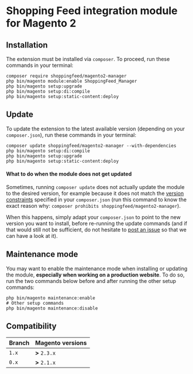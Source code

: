 # Shopping Feed integration module for Magento 2

## Installation

The extension must be installed via `composer`. To proceed, run these commands in your terminal:

```
composer require shoppingfeed/magento2-manager
php bin/magento module:enable ShoppingFeed_Manager
php bin/magento setup:upgrade
php bin/magento setup:di:compile
php bin/magento setup:static-content:deploy
```

## Update

To update the extension to the latest available version (depending on your `composer.json`), run these commands in your terminal:

```
composer update shoppingfeed/magento2-manager --with-dependencies
php bin/magento setup:di:compile
php bin/magento setup:upgrade
php bin/magento setup:static-content:deploy
```

#### What to do when the module does not get updated

Sometimes, running `composer update` does not actually update the module to the desired version, for example because it does not match the [version constraints](https://getcomposer.org/doc/articles/versions.md#versions-and-constraints) specified in your `composer.json` (run this command to know the exact reason why: `composer prohibits shoppingfeed/magento2-manager`).

When this happens, simply adapt your `composer.json` to point to the new version you want to install, before re-running the update commands (and if that would still not be sufficient, do not hesitate to [post an issue](https://github.com/shoppingflux/module-magento2/issues/new) so that we can have a look at it).

## Maintenance mode

You may want to enable the maintenance mode when installing or updating the module, __especially when working on a production website__. To do so, run the two commands below before and after running the other setup commands:

```
php bin/magento maintenance:enable
# Other setup commands
php bin/magento maintenance:disable
```

## Compatibility

| Branch  | Magento versions |
| ------- | ---------------- |
| `1.x`   | **>** `2.3.x`    |
| `0.x`   | **>** `2.1.x`    |
